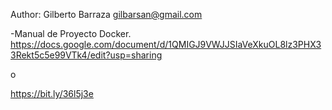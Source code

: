 Author: Gilberto Barraza gilbarsan@gmail.com


-Manual de Proyecto Docker.
https://docs.google.com/document/d/1QMIGJ9VWJJSIaVeXkuOL8lz3PHX33Rekt5c5e99VTk4/edit?usp=sharing

o 

https://bit.ly/36l5j3e

